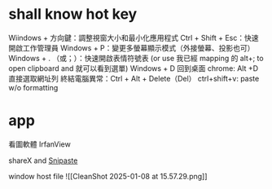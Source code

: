 



# shall know hot key


Wiindows + 方向鍵：調整視窗大小和最小化應用程式
Ctrl + Shift + Esc：快速開啟工作管理員
Windows + P：變更多螢幕顯示模式（外接螢幕、投影也可）
Windows + . （或；）：快速開啟表情符號表  (or use 我已經 mapping 的 alt+; to open clipboard and 就可以看到選單)
Windows + D 回到桌面
chrome: Alt +D 直接選取網址列
終結電腦異常：Ctrl + Alt + Delete（Del）
ctrl+shift+v: paste w/o formatting



# app


看圖軟體 
IrfanView


shareX and [Snipaste](https://www.snipaste.com/)





window host file
![[CleanShot 2025-01-08 at 15.57.29.png]]
